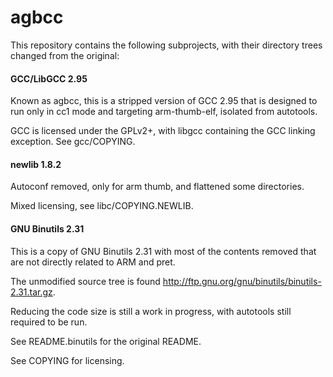 # agbcc

This repository contains the following subprojects, with their
directory trees changed from the original:

#### GCC/LibGCC 2.95

Known as agbcc, this is a stripped version of GCC 2.95 that is
designed to run only in cc1 mode and targeting arm-thumb-elf,
isolated from autotools.

GCC is licensed under the GPLv2+, with libgcc containing the GCC
linking exception. See gcc/COPYING.

#### newlib 1.8.2

Autoconf removed, only for arm thumb, and flattened some directories.

Mixed licensing, see libc/COPYING.NEWLIB.

#### GNU Binutils 2.31

This is a copy of GNU Binutils 2.31 with most of the contents removed
that are not directly related to ARM and pret.

The unmodified source tree is found http://ftp.gnu.org/gnu/binutils/binutils-2.31.tar.gz.

Reducing the code size is still a work in progress, with autotools
still required to be run.

See README.binutils for the original README.

See COPYING for licensing.


